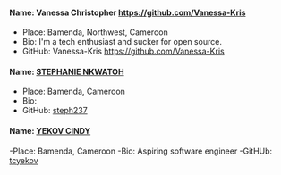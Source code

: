 #### Name: Vanessa Christopher https://github.com/Vanessa-Kris
- Place: Bamenda, Northwest, Cameroon
- Bio: I'm a tech enthusiast and sucker for open source. 
- GitHub: Vanessa-Kris https://github.com/Vanessa-Kris


#### Name: [STEPHANIE NKWATOH](https://github.com/steph237)
- Place: Bamenda, Cameroon
- Bio: 
- GitHub: [steph237](https://github.com/steph237)


#### Name: [YEKOV CINDY](https://github.com/tcyekov)
-Place: Bamenda, Cameroon
-Bio: Aspiring software engineer
-GitHUb: [tcyekov](https://github.com/tcyekov)